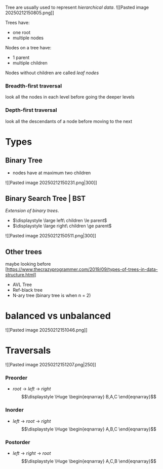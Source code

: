 Tree are usually used to represent *hierarchical data*.
![[Pasted image 20250212150805.png]]

Trees have:
- one root
- multiple nodes

Nodes on a tree have:
- 1 parent
- multiple children

Nodes without children are called *leaf nodes* 

### Breadth-first traversal
look all the nodes in each level before going the deeper levels

### Depth-first traversal
look all the descendants of a node before moving to the next 


# Types

## Binary Tree
- nodes have at maximum two children

![[Pasted image 20250212150231.png|300]]

## Binary Search Tree | BST

*Extension of binary trees*.

- $\displaystyle \large left\ children \le parent$
- $\displaystyle \large right\ children \ge parent$

![[Pasted image 20250212150511.png|300]]
## Other trees
maybe looking before [https://www.thecrazyprogrammer.com/2019/09/types-of-trees-in-data-structure.html]

- AVL Tree
- Ref-black tree
- N-ary tree (binary tree is when n = 2)

# balanced vs unbalanced
![[Pasted image 20250212151046.png]]

# Traversals

![[Pasted image 20250212151207.png|250]]
### Preorder
- *root* -> *left* -> *right*
$$\displaystyle \Huge \begin{eqnarray} 
B,A,C 
\end{eqnarray}$$
### Inorder
- *left* -> *root* -> *right*
$$\displaystyle \Huge \begin{eqnarray} 
A,B,C
\end{eqnarray}$$
### Postorder
- *left* -> *right* -> *root*
$$\displaystyle \Huge \begin{eqnarray} 
A,C,B 
\end{eqnarray}$$

